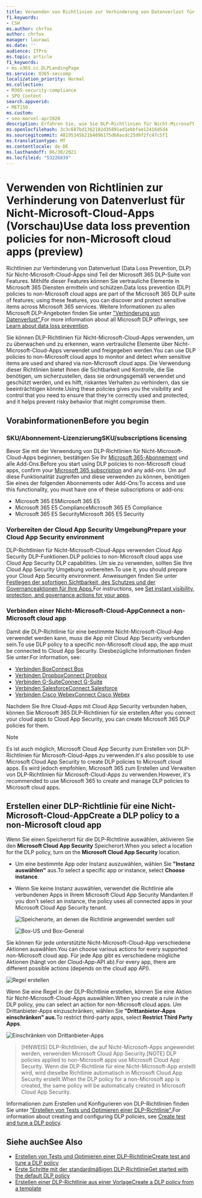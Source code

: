```yaml
---
title: Verwenden von Richtlinien zur Verhinderung von Datenverlust für Nicht-Microsoft-Cloud-Apps (Vorschau)
f1.keywords:
- CSH
ms.author: chrfox
author: chrfox
manager: laurawi
ms.date: ''
audience: ITPro
ms.topic: article
f1_keywords:
- ms.o365.cc.DLPLandingPage
ms.service: O365-seccomp
localization_priority: Normal
ms.collection:
- M365-security-compliance
- SPO_Content
search.appverid:
- MET150
ms.custom:
- seo-marvel-apr2020
description: Erfahren Sie, wie Sie DLP-Richtlinien für Nicht-Microsoft-Cloud-Apps verwenden.
ms.openlocfilehash: 3c3c687bd1362182d35891ed1ebbfae12416d5d4
ms.sourcegitcommit: 48195345b21b409b175d68acdc25d9f2fc4fc5f1
ms.translationtype: MT
ms.contentlocale: de-DE
ms.lasthandoff: 06/30/2021
ms.locfileid: "53226839"
---
```

# <a name="use-data-loss-prevention-policies-for-non-microsoft-cloud-apps-preview"></a><span data-ttu-id="056d2-103">Verwenden von Richtlinien zur Verhinderung von Datenverlust für Nicht-Microsoft-Cloud-Apps (Vorschau)</span><span class="sxs-lookup"><span data-stu-id="056d2-103">Use data loss prevention policies for non-Microsoft cloud apps (preview)</span></span>

<span data-ttu-id="056d2-104">Richtlinien zur Verhinderung von Datenverlust (Data Loss Prevention, DLP) für Nicht-Microsoft-Cloud-Apps sind Teil der Microsoft 365 DLP-Suite von Features. Mithilfe dieser Features können Sie vertrauliche Elemente in Microsoft 365 Diensten ermitteln und schützen.</span><span class="sxs-lookup"><span data-stu-id="056d2-104">Data loss prevention (DLP) policies to non-Microsoft cloud apps are part of the Microsoft 365 DLP suite of features; using these features, you can discover and protect sensitive items across Microsoft 365 services.</span></span> <span data-ttu-id="056d2-105">Weitere Informationen zu allen Microsoft DLP-Angeboten finden Sie unter ["Verhinderung von Datenverlust".](dlp-learn-about-dlp.md)</span><span class="sxs-lookup"><span data-stu-id="056d2-105">For more information about all Microsoft DLP offerings, see [Learn about data loss prevention](dlp-learn-about-dlp.md).</span></span>

<span data-ttu-id="056d2-106">Sie können DLP-Richtlinien für Nicht-Microsoft-Cloud-Apps verwenden, um zu überwachen und zu erkennen, wann vertrauliche Elemente über Nicht-Microsoft-Cloud-Apps verwendet und freigegeben werden.</span><span class="sxs-lookup"><span data-stu-id="056d2-106">You can use DLP policies to non-Microsoft cloud apps to monitor and detect when sensitive items are used and shared via non-Microsoft cloud apps.</span></span> <span data-ttu-id="056d2-107">Die Verwendung dieser Richtlinien bietet Ihnen die Sichtbarkeit und Kontrolle, die Sie benötigen, um sicherzustellen, dass sie ordnungsgemäß verwendet und geschützt werden, und es hilft, riskantes Verhalten zu verhindern, das sie beeinträchtigen könnte.</span><span class="sxs-lookup"><span data-stu-id="056d2-107">Using these policies gives you the visibility and control that you need to ensure that they're correctly used and protected, and it helps prevent risky behavior that might compromise them.</span></span>

## <a name="before-you-begin"></a><span data-ttu-id="056d2-108">Vorabinformationen</span><span class="sxs-lookup"><span data-stu-id="056d2-108">Before you begin</span></span>

### <a name="skusubscriptions-licensing"></a><span data-ttu-id="056d2-109">SKU/Abonnement-Lizenzierung</span><span class="sxs-lookup"><span data-stu-id="056d2-109">SKU/subscriptions licensing</span></span>

<span data-ttu-id="056d2-110">Bevor Sie mit der Verwendung von DLP-Richtlinien für Nicht-Microsoft-Cloud-Apps beginnen, bestätigen Sie Ihr [Microsoft 365-Abonnement](https://www.microsoft.com/microsoft-365/compare-microsoft-365-enterprise-plans?rtc=1) und alle Add-Ons.</span><span class="sxs-lookup"><span data-stu-id="056d2-110">Before you start using DLP policies to non-Microsoft cloud apps, confirm your [Microsoft 365 subscription](https://www.microsoft.com/microsoft-365/compare-microsoft-365-enterprise-plans?rtc=1) and any add-ons.</span></span> <span data-ttu-id="056d2-111">Um auf diese Funktionalität zugreifen und diese verwenden zu können, benötigen Sie eines der folgenden Abonnements oder Add-Ons:</span><span class="sxs-lookup"><span data-stu-id="056d2-111">To access and use this functionality, you must have one of these subscriptions or add-ons:</span></span>

- <span data-ttu-id="056d2-112">Microsoft 365 E5</span><span class="sxs-lookup"><span data-stu-id="056d2-112">Microsoft 365 E5</span></span>
- <span data-ttu-id="056d2-113">Microsoft 365 E5 Compliance</span><span class="sxs-lookup"><span data-stu-id="056d2-113">Microsoft 365 E5 Compliance</span></span>
- <span data-ttu-id="056d2-114">Microsoft 365 E5 Security</span><span class="sxs-lookup"><span data-stu-id="056d2-114">Microsoft 365 E5 Security</span></span>

### <a name="prepare-your-cloud-app-security-environment"></a><span data-ttu-id="056d2-115">Vorbereiten der Cloud App Security Umgebung</span><span class="sxs-lookup"><span data-stu-id="056d2-115">Prepare your Cloud App Security environment</span></span>

<span data-ttu-id="056d2-116">DLP-Richtlinien für Nicht-Microsoft-Cloud-Apps verwenden Cloud App Security DLP-Funktionen.</span><span class="sxs-lookup"><span data-stu-id="056d2-116">DLP policies to non-Microsoft cloud apps use Cloud App Security DLP capabilities.</span></span> <span data-ttu-id="056d2-117">Um sie zu verwenden, sollten Sie Ihre Cloud App Security Umgebung vorbereiten.</span><span class="sxs-lookup"><span data-stu-id="056d2-117">To use it, you should prepare your Cloud App Security environment.</span></span> <span data-ttu-id="056d2-118">Anweisungen finden Sie unter [Festlegen der sofortigen Sichtbarkeit, des Schutzes und der Governanceaktionen für Ihre Apps.](/cloud-app-security/getting-started-with-cloud-app-security#step-1-set-instant-visibility-protection-and-governance-actions-for-your-apps)</span><span class="sxs-lookup"><span data-stu-id="056d2-118">For instructions, see [Set instant visibility, protection, and governance actions for your apps](/cloud-app-security/getting-started-with-cloud-app-security#step-1-set-instant-visibility-protection-and-governance-actions-for-your-apps).</span></span>

### <a name="connect-a-non-microsoft-cloud-app"></a><span data-ttu-id="056d2-119">Verbinden einer Nicht-Microsoft-Cloud-App</span><span class="sxs-lookup"><span data-stu-id="056d2-119">Connect a non-Microsoft cloud app</span></span>

<span data-ttu-id="056d2-120">Damit die DLP-Richtlinie für eine bestimmte Nicht-Microsoft-Cloud-App verwendet werden kann, muss die App mit Cloud App Security verbunden sein.</span><span class="sxs-lookup"><span data-stu-id="056d2-120">To use DLP policy to a specific non-Microsoft cloud app, the app must be connected to Cloud App Security.</span></span> <span data-ttu-id="056d2-121">Diesbezügliche Informationen finden Sie unter:</span><span class="sxs-lookup"><span data-stu-id="056d2-121">For information, see:</span></span>

- [<span data-ttu-id="056d2-122">Verbinden Box</span><span class="sxs-lookup"><span data-stu-id="056d2-122">Connect Box</span></span>](/cloud-app-security/connect-box-to-microsoft-cloud-app-security)
- [<span data-ttu-id="056d2-123">Verbinden Dropbox</span><span class="sxs-lookup"><span data-stu-id="056d2-123">Connect Dropbox</span></span>](/cloud-app-security/connect-dropbox-to-microsoft-cloud-app-security)
- [<span data-ttu-id="056d2-124">Verbinden G-Suite</span><span class="sxs-lookup"><span data-stu-id="056d2-124">Connect G-Suite</span></span>](/cloud-app-security/connect-google-apps-to-microsoft-cloud-app-security)
- [<span data-ttu-id="056d2-125">Verbinden Salesforce</span><span class="sxs-lookup"><span data-stu-id="056d2-125">Connect Salesforce</span></span>](/cloud-app-security/connect-salesforce-to-microsoft-cloud-app-security)
- [<span data-ttu-id="056d2-126">Verbinden Cisco Webex</span><span class="sxs-lookup"><span data-stu-id="056d2-126">Connect Cisco Webex</span></span>](/cloud-app-security/connect-webex-to-microsoft-cloud-app-security)

<span data-ttu-id="056d2-127">Nachdem Sie Ihre Cloud-Apps mit Cloud App Security verbunden haben, können Sie Microsoft 365 DLP-Richtlinien für sie erstellen.</span><span class="sxs-lookup"><span data-stu-id="056d2-127">After you connect your cloud apps to Cloud App Security, you can create Microsoft 365 DLP policies for them.</span></span>

> [!NOTE]
> <span data-ttu-id="056d2-128">Es ist auch möglich, Microsoft Cloud App Security zum Erstellen von DLP-Richtlinien für Microsoft-Cloud-Apps zu verwenden.</span><span class="sxs-lookup"><span data-stu-id="056d2-128">It's also possible to use Microsoft Cloud App Security to create DLP policies to Microsoft cloud apps.</span></span> <span data-ttu-id="056d2-129">Es wird jedoch empfohlen, Microsoft 365 zum Erstellen und Verwalten von DLP-Richtlinien für Microsoft-Cloud-Apps zu verwenden.</span><span class="sxs-lookup"><span data-stu-id="056d2-129">However, it's recommended to use Microsoft 365 to create and manage DLP policies to Microsoft cloud apps.</span></span>

## <a name="create-a-dlp-policy-to-a-non-microsoft-cloud-app"></a><span data-ttu-id="056d2-130">Erstellen einer DLP-Richtlinie für eine Nicht-Microsoft-Cloud-App</span><span class="sxs-lookup"><span data-stu-id="056d2-130">Create a DLP policy to a non-Microsoft cloud app</span></span>

<span data-ttu-id="056d2-131">Wenn Sie einen Speicherort für die DLP-Richtlinie auswählen, aktivieren Sie den **Microsoft Cloud App Security** Speicherort.</span><span class="sxs-lookup"><span data-stu-id="056d2-131">When you select a location for the DLP policy, turn on the **Microsoft Cloud App Security** location.</span></span>

- <span data-ttu-id="056d2-132">Um eine bestimmte App oder Instanz auszuwählen, wählen Sie **"Instanz auswählen"** aus.</span><span class="sxs-lookup"><span data-stu-id="056d2-132">To select a specific app or instance, select **Choose instance**.</span></span>
- <span data-ttu-id="056d2-133">Wenn Sie keine Instanz auswählen, verwendet die Richtlinie alle verbundenen Apps in Ihrem Microsoft Cloud App Security Mandanten.</span><span class="sxs-lookup"><span data-stu-id="056d2-133">If you don't select an instance, the policy uses all connected apps in your Microsoft Cloud App Security tenant.</span></span>

   ![Speicherorte, an denen die Richtlinie angewendet werden soll](../media/1-dlp-non-microsoft-cloud-app-choose-instance.png)

   ![Box-US und Box-General](../media/2-dlp-non-microsoft-cloud-app-box.png)

<span data-ttu-id="056d2-136">Sie können für jede unterstützte Nicht-Microsoft-Cloud-App verschiedene Aktionen auswählen.</span><span class="sxs-lookup"><span data-stu-id="056d2-136">You can choose various actions for every supported non-Microsoft cloud app.</span></span> <span data-ttu-id="056d2-137">Für jede App gibt es verschiedene mögliche Aktionen (hängt von der Cloud-App-API ab).</span><span class="sxs-lookup"><span data-stu-id="056d2-137">For every app, there are different possible actions (depends on the cloud app API).</span></span>

![Regel erstellen](../media/3-dlp-non-microsoft-cloud-app-create-rule.png)

<span data-ttu-id="056d2-139">Wenn Sie eine Regel in der DLP-Richtlinie erstellen, können Sie eine Aktion für Nicht-Microsoft-Cloud-Apps auswählen.</span><span class="sxs-lookup"><span data-stu-id="056d2-139">When you create a rule in the DLP policy, you can select an action for non-Microsoft cloud apps.</span></span> <span data-ttu-id="056d2-140">Um Drittanbieter-Apps einzuschränken, wählen Sie **"Drittanbieter-Apps einschränken" aus.**</span><span class="sxs-lookup"><span data-stu-id="056d2-140">To restrict third-party apps, select **Restrict Third Party Apps**.</span></span>

![Einschränken von Drittanbieter-Apps](../media/4-dlp-non-microsoft-cloud-app-restrict-third-party-apps.png)

> <span data-ttu-id="056d2-142">[HINWEIS] DLP-Richtlinien, die auf Nicht-Microsoft-Apps angewendet werden, verwenden Microsoft Cloud App Security.</span><span class="sxs-lookup"><span data-stu-id="056d2-142">[NOTE] DLP policies applied to non-Microsoft apps use Microsoft Cloud App Security.</span></span> <span data-ttu-id="056d2-143">Wenn die DLP-Richtlinie für eine Nicht-Microsoft-App erstellt wird, wird dieselbe Richtlinie automatisch in Microsoft Cloud App Security erstellt.</span><span class="sxs-lookup"><span data-stu-id="056d2-143">When the DLP policy for a non-Microsoft app is created, the same policy will be automatically created in Microsoft Cloud App Security.</span></span>

<span data-ttu-id="056d2-144">Informationen zum Erstellen und Konfigurieren von DLP-Richtlinien finden Sie unter ["Erstellen von Tests und Optimieren einer DLP-Richtlinie".](./create-test-tune-dlp-policy.md)</span><span class="sxs-lookup"><span data-stu-id="056d2-144">For information about creating and configuring DLP policies, see [Create test and tune a DLP policy](./create-test-tune-dlp-policy.md).</span></span>

## <a name="see-also"></a><span data-ttu-id="056d2-145">Siehe auch</span><span class="sxs-lookup"><span data-stu-id="056d2-145">See Also</span></span>

- [<span data-ttu-id="056d2-146">Erstellen von Tests und Optimieren einer DLP-Richtlinie</span><span class="sxs-lookup"><span data-stu-id="056d2-146">Create test and tune a DLP policy</span></span>](./create-test-tune-dlp-policy.md)
- [<span data-ttu-id="056d2-147">Erste Schritte mit der standardmäßigen DLP-Richtlinie</span><span class="sxs-lookup"><span data-stu-id="056d2-147">Get started with the default DLP policy</span></span>](./get-started-with-the-default-dlp-policy.md)
- [<span data-ttu-id="056d2-148">Erstellen einer DLP-Richtlinie aus einer Vorlage</span><span class="sxs-lookup"><span data-stu-id="056d2-148">Create a DLP policy from a template</span></span>](./create-a-dlp-policy-from-a-template.md)
